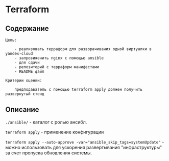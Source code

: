 # Terraform

## Содержание

    Цель:

        - реализовать терраформ для разворачивания одной виртуалки в yandex-cloud
        - запровиженить nginx с помощью ansible
        - для сдачи
        - репозиторий с терраформ манифестами
        - README файл

    Критерии оценки:

        предподаватель с помощью terraform apply должен получить развернутый стенд

## Описание

`./ansible/` - каталог с ролью ансибл. 

`terraform apply` - применение конфигурации 

`terraform apply --auto-approve -var="ansible_skip_tags=systemUpdate"`  - можно использовать для ускорения развертывания "инфраструктуры" за счет пропуска обновления системы.

